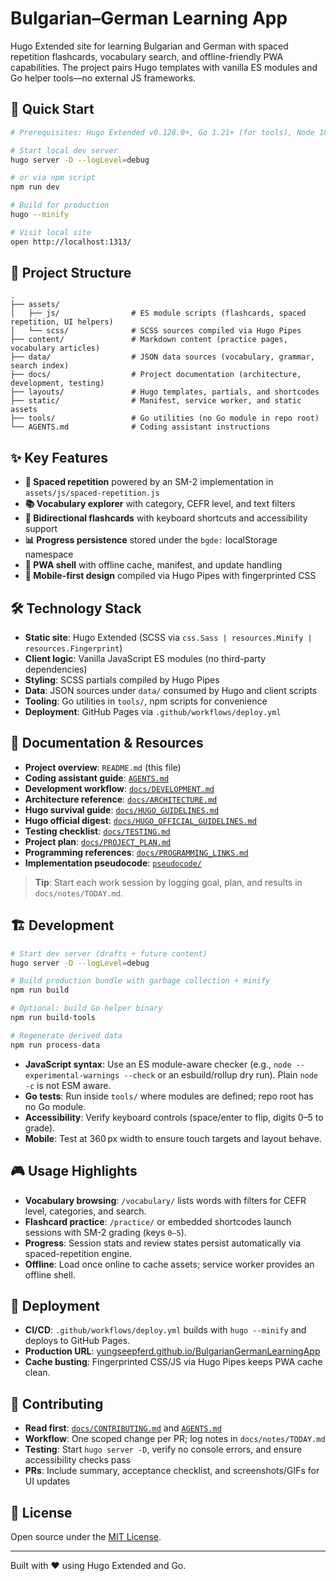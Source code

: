 # Bulgarian–German Learning App

Hugo Extended site for learning Bulgarian and German with spaced repetition flashcards, vocabulary search, and offline-friendly PWA capabilities. The project pairs Hugo templates with vanilla ES modules and Go helper tools—no external JS frameworks.

## 🚀 Quick Start

```bash
# Prerequisites: Hugo Extended v0.128.0+, Go 1.21+ (for tools), Node 18+

# Start local dev server
hugo server -D --logLevel=debug

# or via npm script
npm run dev

# Build for production
hugo --minify

# Visit local site
open http://localhost:1313/
```

## 📁 Project Structure

```text
.
├── assets/
│   ├── js/                # ES module scripts (flashcards, spaced repetition, UI helpers)
│   └── scss/              # SCSS sources compiled via Hugo Pipes
├── content/               # Markdown content (practice pages, vocabulary articles)
├── data/                  # JSON data sources (vocabulary, grammar, search index)
├── docs/                  # Project documentation (architecture, development, testing)
├── layouts/               # Hugo templates, partials, and shortcodes
├── static/                # Manifest, service worker, and static assets
├── tools/                 # Go utilities (no Go module in repo root)
└── AGENTS.md              # Coding assistant instructions
```

## ✨ Key Features

- **🧠 Spaced repetition** powered by an SM-2 implementation in `assets/js/spaced-repetition.js`
- **📚 Vocabulary explorer** with category, CEFR level, and text filters
- **🔄 Bidirectional flashcards** with keyboard shortcuts and accessibility support
- **📊 Progress persistence** stored under the `bgde:` localStorage namespace
- **📱 PWA shell** with offline cache, manifest, and update handling
- **🎨 Mobile-first design** compiled via Hugo Pipes with fingerprinted CSS

## 🛠️ Technology Stack

- **Static site**: Hugo Extended (SCSS via `css.Sass | resources.Minify | resources.Fingerprint`)
- **Client logic**: Vanilla JavaScript ES modules (no third-party dependencies)
- **Styling**: SCSS partials compiled by Hugo Pipes
- **Data**: JSON sources under `data/` consumed by Hugo and client scripts
- **Tooling**: Go utilities in `tools/`, npm scripts for convenience
- **Deployment**: GitHub Pages via `.github/workflows/deploy.yml`

## 📖 Documentation & Resources

- **Project overview**: `README.md` (this file)
- **Coding assistant guide**: [`AGENTS.md`](AGENTS.md)
- **Development workflow**: [`docs/DEVELOPMENT.md`](docs/DEVELOPMENT.md)
- **Architecture reference**: [`docs/ARCHITECTURE.md`](docs/ARCHITECTURE.md)
- **Hugo survival guide**: [`docs/HUGO_GUIDELINES.md`](docs/HUGO_GUIDELINES.md)
- **Hugo official digest**: [`docs/HUGO_OFFICIAL_GUIDELINES.md`](docs/HUGO_OFFICIAL_GUIDELINES.md)
- **Testing checklist**: [`docs/TESTING.md`](docs/TESTING.md)
- **Project plan**: [`docs/PROJECT_PLAN.md`](docs/PROJECT_PLAN.md)
- **Programming references**: [`docs/PROGRAMMING_LINKS.md`](docs/PROGRAMMING_LINKS.md)
- **Implementation pseudocode**: [`pseudocode/`](pseudocode/)

> **Tip**: Start each work session by logging goal, plan, and results in `docs/notes/TODAY.md`.

## 🏗️ Development

```bash
# Start dev server (drafts + future content)
hugo server -D --logLevel=debug

# Build production bundle with garbage collection + minify
npm run build

# Optional: build Go helper binary
npm run build-tools

# Regenerate derived data
npm run process-data
```

- **JavaScript syntax**: Use an ES module-aware checker (e.g., `node --experimental-warnings --check` or an esbuild/rollup dry run). Plain `node -c` is not ESM aware.
- **Go tests**: Run inside `tools/` where modules are defined; repo root has no Go module.
- **Accessibility**: Verify keyboard controls (space/enter to flip, digits 0–5 to grade).
- **Mobile**: Test at 360 px width to ensure touch targets and layout behave.

## 🎮 Usage Highlights

- **Vocabulary browsing**: `/vocabulary/` lists words with filters for CEFR level, categories, and search.
- **Flashcard practice**: `/practice/` or embedded shortcodes launch sessions with SM-2 grading (keys `0–5`).
- **Progress**: Session stats and review states persist automatically via spaced-repetition engine.
- **Offline**: Load once online to cache assets; service worker provides an offline shell.

## 🚀 Deployment

- **CI/CD**: `.github/workflows/deploy.yml` builds with `hugo --minify` and deploys to GitHub Pages.
- **Production URL**: [yungseepferd.github.io/BulgarianGermanLearningApp](https://yungseepferd.github.io/BulgarianGermanLearningApp/)
- **Cache busting**: Fingerprinted CSS/JS via Hugo Pipes keeps PWA cache clean.

## 🤝 Contributing

- **Read first**: [`docs/CONTRIBUTING.md`](docs/CONTRIBUTING.md) and [`AGENTS.md`](AGENTS.md)
- **Workflow**: One scoped change per PR; log notes in `docs/notes/TODAY.md`
- **Testing**: Start `hugo server -D`, verify no console errors, and ensure accessibility checks pass
- **PRs**: Include summary, acceptance checklist, and screenshots/GIFs for UI updates

## 📄 License

Open source under the [MIT License](LICENSE).

---

Built with ❤️ using Hugo Extended and Go.
